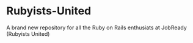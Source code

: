 # Rubyists-United
A brand new repository for all the Ruby on Rails enthusiats at JobReady (Rubyists United)
